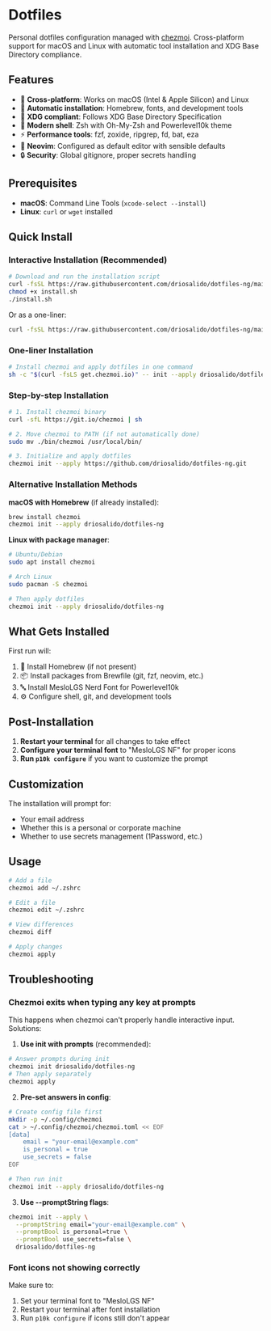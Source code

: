 # Dotfiles

Personal dotfiles configuration managed with [chezmoi](https://chezmoi.io/). Cross-platform support for macOS and Linux with automatic tool installation and XDG Base Directory compliance.

## Features

- 🍎 **Cross-platform**: Works on macOS (Intel & Apple Silicon) and Linux
- 🚀 **Automatic installation**: Homebrew, fonts, and development tools
- 📁 **XDG compliant**: Follows XDG Base Directory Specification
- 🎨 **Modern shell**: Zsh with Oh-My-Zsh and Powerlevel10k theme
- ⚡ **Performance tools**: fzf, zoxide, ripgrep, fd, bat, eza
- 📝 **Neovim**: Configured as default editor with sensible defaults
- 🔒 **Security**: Global gitignore, proper secrets handling

## Prerequisites

- **macOS**: Command Line Tools (`xcode-select --install`)
- **Linux**: `curl` or `wget` installed

## Quick Install

### Interactive Installation (Recommended)

```bash
# Download and run the installation script
curl -fsSL https://raw.githubusercontent.com/driosalido/dotfiles-ng/main/install.sh -o install.sh
chmod +x install.sh
./install.sh
```

Or as a one-liner:
```bash
curl -fsSL https://raw.githubusercontent.com/driosalido/dotfiles-ng/main/install.sh -o install.sh && chmod +x install.sh && ./install.sh && rm install.sh
```

### One-liner Installation

```bash
# Install chezmoi and apply dotfiles in one command
sh -c "$(curl -fsLS get.chezmoi.io)" -- init --apply driosalido/dotfiles-ng
```

### Step-by-step Installation

```bash
# 1. Install chezmoi binary
curl -sfL https://git.io/chezmoi | sh

# 2. Move chezmoi to PATH (if not automatically done)
sudo mv ./bin/chezmoi /usr/local/bin/

# 3. Initialize and apply dotfiles
chezmoi init --apply https://github.com/driosalido/dotfiles-ng.git
```

### Alternative Installation Methods

**macOS with Homebrew** (if already installed):
```bash
brew install chezmoi
chezmoi init --apply driosalido/dotfiles-ng
```

**Linux with package manager**:
```bash
# Ubuntu/Debian
sudo apt install chezmoi

# Arch Linux
sudo pacman -S chezmoi

# Then apply dotfiles
chezmoi init --apply driosalido/dotfiles-ng
```

## What Gets Installed

First run will:
1. 🍺 Install Homebrew (if not present)
2. 📦 Install packages from Brewfile (git, fzf, neovim, etc.)
3. 🔤 Install MesloLGS Nerd Font for Powerlevel10k
4. ⚙️ Configure shell, git, and development tools

## Post-Installation

1. **Restart your terminal** for all changes to take effect
2. **Configure your terminal font** to "MesloLGS NF" for proper icons
3. **Run `p10k configure`** if you want to customize the prompt

## Customization

The installation will prompt for:
- Your email address
- Whether this is a personal or corporate machine
- Whether to use secrets management (1Password, etc.)

## Usage

```zsh
# Add a file
chezmoi add ~/.zshrc

# Edit a file
chezmoi edit ~/.zshrc

# View differences
chezmoi diff

# Apply changes
chezmoi apply
```

## Troubleshooting

### Chezmoi exits when typing any key at prompts

This happens when chezmoi can't properly handle interactive input. Solutions:

1. **Use init with prompts** (recommended):
```bash
# Answer prompts during init
chezmoi init driosalido/dotfiles-ng
# Then apply separately
chezmoi apply
```

2. **Pre-set answers in config**:
```bash
# Create config file first
mkdir -p ~/.config/chezmoi
cat > ~/.config/chezmoi/chezmoi.toml << EOF
[data]
    email = "your-email@example.com"
    is_personal = true
    use_secrets = false
EOF

# Then run init
chezmoi init --apply driosalido/dotfiles-ng
```

3. **Use --promptString flags**:
```bash
chezmoi init --apply \
  --promptString email="your-email@example.com" \
  --promptBool is_personal=true \
  --promptBool use_secrets=false \
  driosalido/dotfiles-ng
```

### Font icons not showing correctly

Make sure to:
1. Set your terminal font to "MesloLGS NF"
2. Restart your terminal after font installation
3. Run `p10k configure` if icons still don't appear